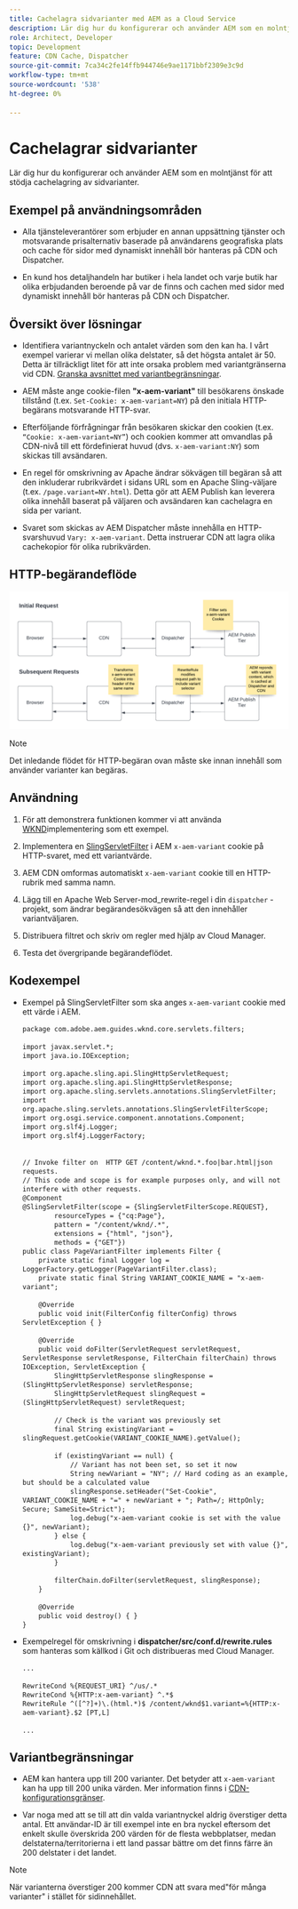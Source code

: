 ```yaml
---
title: Cachelagra sidvarianter med AEM as a Cloud Service
description: Lär dig hur du konfigurerar och använder AEM som en molntjänst för att stödja cachelagring av sidvarianter.
role: Architect, Developer
topic: Development
feature: CDN Cache, Dispatcher
source-git-commit: 7ca34c2fe14ffb944746e9ae1171bbf2309e3c9d
workflow-type: tm+mt
source-wordcount: '538'
ht-degree: 0%

---
```


# Cachelagrar sidvarianter

Lär dig hur du konfigurerar och använder AEM som en molntjänst för att stödja cachelagring av sidvarianter.

## Exempel på användningsområden

+ Alla tjänsteleverantörer som erbjuder en annan uppsättning tjänster och motsvarande prisalternativ baserade på användarens geografiska plats och cache för sidor med dynamiskt innehåll bör hanteras på CDN och Dispatcher.

+ En kund hos detaljhandeln har butiker i hela landet och varje butik har olika erbjudanden beroende på var de finns och cachen med sidor med dynamiskt innehåll bör hanteras på CDN och Dispatcher.

## Översikt över lösningar

+ Identifiera variantnyckeln och antalet värden som den kan ha. I vårt exempel varierar vi mellan olika delstater, så det högsta antalet är 50. Detta är tillräckligt litet för att inte orsaka problem med variantgränserna vid CDN. [Granska avsnittet med variantbegränsningar](#variant-limitations).

+ AEM måste ange cookie-filen __&quot;x-aem-variant&quot;__ till besökarens önskade tillstånd (t.ex. `Set-Cookie: x-aem-variant=NY`) på den initiala HTTP-begärans motsvarande HTTP-svar.

+ Efterföljande förfrågningar från besökaren skickar den cookien (t.ex. `“Cookie: x-aem-variant=NY”`) och cookien kommer att omvandlas på CDN-nivå till ett fördefinierat huvud (dvs. `x-aem-variant:NY`) som skickas till avsändaren.

+ En regel för omskrivning av Apache ändrar sökvägen till begäran så att den inkluderar rubrikvärdet i sidans URL som en Apache Sling-väljare (t.ex. `/page.variant=NY.html`). Detta gör att AEM Publish kan leverera olika innehåll baserat på väljaren och avsändaren kan cachelagra en sida per variant.

+ Svaret som skickas av AEM Dispatcher måste innehålla en HTTP-svarshuvud `Vary: x-aem-variant`. Detta instruerar CDN att lagra olika cachekopior för olika rubrikvärden.

## HTTP-begärandeflöde

![Begäranflöde för variantcache](./assets/variant-cache-request-flow.png)

>[!NOTE]
>
>Det inledande flödet för HTTP-begäran ovan måste ske innan innehåll som använder varianter kan begäras.

## Användning

1. För att demonstrera funktionen kommer vi att använda [WKND](https://experienceleague.adobe.com/docs/experience-manager-learn/getting-started-wknd-tutorial-develop/overview.html)implementering som ett exempel.

1. Implementera en [SlingServletFilter](https://sling.apache.org/documentation/the-sling-engine/filters.html) i AEM `x-aem-variant` cookie på HTTP-svaret, med ett variantvärde.

1. AEM CDN omformas automatiskt `x-aem-variant` cookie till en HTTP-rubrik med samma namn.

1. Lägg till en Apache Web Server-mod_rewrite-regel i din `dispatcher` -projekt, som ändrar begärandesökvägen så att den innehåller variantväljaren.

1. Distribuera filtret och skriv om regler med hjälp av Cloud Manager.

1. Testa det övergripande begärandeflödet.

## Kodexempel

+ Exempel på SlingServletFilter som ska anges `x-aem-variant` cookie med ett värde i AEM.

   ```
   package com.adobe.aem.guides.wknd.core.servlets.filters;
   
   import javax.servlet.*;
   import java.io.IOException;
   
   import org.apache.sling.api.SlingHttpServletRequest;
   import org.apache.sling.api.SlingHttpServletResponse;
   import org.apache.sling.servlets.annotations.SlingServletFilter;
   import org.apache.sling.servlets.annotations.SlingServletFilterScope;
   import org.osgi.service.component.annotations.Component;
   import org.slf4j.Logger;
   import org.slf4j.LoggerFactory;
   
   
   // Invoke filter on  HTTP GET /content/wknd.*.foo|bar.html|json requests.
   // This code and scope is for example purposes only, and will not interfere with other requests.
   @Component
   @SlingServletFilter(scope = {SlingServletFilterScope.REQUEST},
           resourceTypes = {"cq:Page"},
           pattern = "/content/wknd/.*",
           extensions = {"html", "json"},
           methods = {"GET"})
   public class PageVariantFilter implements Filter {
       private static final Logger log = LoggerFactory.getLogger(PageVariantFilter.class);
       private static final String VARIANT_COOKIE_NAME = "x-aem-variant";
   
       @Override
       public void init(FilterConfig filterConfig) throws ServletException { }
   
       @Override
       public void doFilter(ServletRequest servletRequest, ServletResponse servletResponse, FilterChain filterChain) throws IOException, ServletException {
           SlingHttpServletResponse slingResponse = (SlingHttpServletResponse) servletResponse;
           SlingHttpServletRequest slingRequest = (SlingHttpServletRequest) servletRequest;
   
           // Check is the variant was previously set
           final String existingVariant = slingRequest.getCookie(VARIANT_COOKIE_NAME).getValue();
   
           if (existingVariant == null) {
               // Variant has not been set, so set it now
               String newVariant = "NY"; // Hard coding as an example, but should be a calculated value
               slingResponse.setHeader("Set-Cookie", VARIANT_COOKIE_NAME + "=" + newVariant + "; Path=/; HttpOnly; Secure; SameSite=Strict");
               log.debug("x-aem-variant cookie is set with the value {}", newVariant);
           } else {
               log.debug("x-aem-variant previously set with value {}", existingVariant);
           }
   
           filterChain.doFilter(servletRequest, slingResponse);
       }
   
       @Override
       public void destroy() { }
   }
   ```

+ Exempelregel för omskrivning i __dispatcher/src/conf.d/rewrite.rules__ som hanteras som källkod i Git och distribueras med Cloud Manager.

   ```
   ...
   
   RewriteCond %{REQUEST_URI} ^/us/.*  
   RewriteCond %{HTTP:x-aem-variant} ^.*$  
   RewriteRule ^([^?]+)\.(html.*)$ /content/wknd$1.variant=%{HTTP:x-aem-variant}.$2 [PT,L] 
   
   ...
   ```

## Variantbegränsningar

+ AEM kan hantera upp till 200 varianter. Det betyder att `x-aem-variant` kan ha upp till 200 unika värden. Mer information finns i [CDN-konfigurationsgränser](https://docs.fastly.com/en/guides/resource-limits).

+ Var noga med att se till att din valda variantnyckel aldrig överstiger detta antal.  Ett användar-ID är till exempel inte en bra nyckel eftersom det enkelt skulle överskrida 200 värden för de flesta webbplatser, medan delstaterna/territorierna i ett land passar bättre om det finns färre än 200 delstater i det landet.

>[!NOTE]
>
>När varianterna överstiger 200 kommer CDN att svara med&quot;för många varianter&quot; i stället för sidinnehållet.
